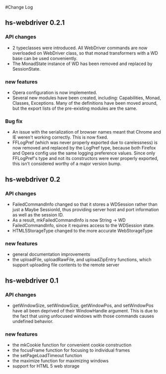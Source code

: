 #Change Log

## hs-webdriver 0.2.1

### API changes
* 2 typeclasses were introduced. All WebDriver commands are now overloaded on WebDriver class, so that monad transformers with a WD base can be used conveniently.
* The MonadState instance of WD has been removed and replaced by SessionState.

### new features
* Opera configuration is now implemented.
* Several new modules have been created, including: Capabilities, Monad, Classes, Exceptions. Many of the definitions have been moved around, but the export lists of the pre-existing modules are the same.

### Bug fix
* An issue with the serialization of browser names meant that Chrome and IE weren't working correctly. This is now fixed.
* FFLogPref (which was never properly exported due to carelessness) is now removed and replaced by the LogPref type, because both Firefox and Opera config use the same logging preference values. Since only FFLogPref's type and not its constructors were ever properly exported, this isn't considered worthy of a major version bump.

## hs-webdriver 0.2

### API changes
* FailedCommandInfo changed so that it stores a WDSession rather than just a Maybe SessionId, thus providing server host and port information as well as the session ID.
* As a result, mkFailedCommandInfo is now String -> WD FailedCommandInfo, since it requires access to the WDSession state.
* HTML5StorageType changed to the more accurate WebStorageType

### new features
* general documentation improvements
* the uploadFile, uploadRawFile, and uploadZipEntry functions, which support uploading file contents to the remote server

## hs-webdriver 0.1

### API changes
* getWindowSize, setWindowSize, getWindowPos, and setWindowPos have all been deprived of their WindowHandle argument. This is due to the fact that using unfocused windows with those commands causes undefined behavior. 

### new features
* the mkCookie function for convenient cookie construction
* the focusFrame function for focusing to individual frames
* the setPageLoadTimeout function
* the maximize function for maximizing windows
* support for HTML 5 web storage
